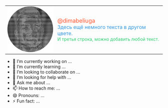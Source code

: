 <!-- 
  Замените LINK_TO_YOUR_IMAGE на ссылку на вашу картинку.
  Цвет текста #FF5733 (к примеру) можно заменить на любой другой, а сам текст — на нужный вам.
-->

<table>
  <tr>
    <!-- ЛЕВАЯ ЯЧЕЙКА: Изображение -->
    <td>
      <img src="asciiArt.png" width="150" alt="My profile picture" />
    </td>
    <!-- ПРАВАЯ ЯЧЕЙКА: Текст -->
    <td>
      <!-- Пример цветного текста -->
      <span style="color: #FF5733; font-size: 18px;">
        @dimabeliuga
      </span>
      <br />
      <span style="color: #3498DB; font-size: 16px;">
        Здесь ещё немного текста в другом цвете.
      </span>
      <br />
      <span style="color: #2ECC71; font-size: 14px;">
        И третья строка, можно добавить любой текст.
      </span>
    </td>
  </tr>
</table>


- 🔭 I’m currently working on ...
- 🌱 I’m currently learning ...
- 👯 I’m looking to collaborate on ...
- 🤔 I’m looking for help with ...
- 💬 Ask me about ...
- 📫 How to reach me: ...
- 😄 Pronouns: ...
- ⚡ Fun fact: ...

